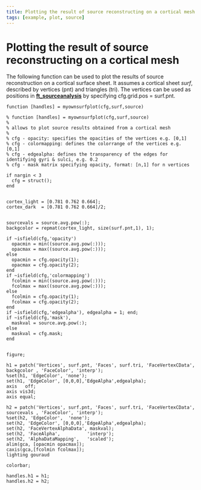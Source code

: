 ```yaml
---
title: Plotting the result of source reconstructing on a cortical mesh
tags: [example, plot, source]
---
```


# Plotting the result of source reconstructing on a cortical mesh

The following function can be used to plot the results of source reconstruction on a cortical surface sheet. It assumes a cortical sheet _surf_, described by vertices (pnt) and triangles (tri). The vertices can be used as positions in **[ft_sourceanalysis](/reference/ft_sourceanalysis)** by specifying cfg.grid.pos = surf.pnt.

    function [handles] = myownsurfplot(cfg,surf,source)

    % function [handles] = myownsurfplot(cfg,surf,source)
    %
    % allows to plot source results obtained from a cortical mesh
    %
    % cfg - opacity: specifies the opacities of the vertices e.g. [0,1]
    % cfg - colormapping: defines the colorrange of the vertices e.g. [0,1]
    % cfg - edgealpha: defines the transparency of the edges for identifying gyri & sulci, e.g. 0.2
    % cfg - mask matrix specifying opacity, format: [n,1] for n vertices

    if nargin < 3
      cfg = struct();
    end


    cortex_light = [0.781 0.762 0.664];
    cortex_dark  = [0.781 0.762 0.664]/2;


    sourcevals = source.avg.pow(:);
    backgcolor = repmat(cortex_light, size(surf.pnt,1), 1);

    if ~isfield(cfg,'opacity')
      opacmin = min((source.avg.pow(:)));
      opacmax = max((source.avg.pow(:)));
    else
      opacmin = cfg.opacity(1);
      opacmax = cfg.opacity(2);
    end
    if ~isfield(cfg,'colormapping')
      fcolmin = min((source.avg.pow(:)));
      fcolmax = max((source.avg.pow(:)));
    else
      fcolmin = cfg.opacity(1);
      fcolmax = cfg.opacity(2);
    end
    if ~isfield(cfg,'edgealpha'), edgealpha = 1; end;
    if ~isfield(cfg,'mask'),
      maskval = source.avg.pow(:);
    else
      maskval = cfg.mask;
    end


    figure;

    h1 = patch('Vertices', surf.pnt, 'Faces', surf.tri, 'FaceVertexCData', backgcolor , 'FaceColor', 'interp');
    %set(h1, 'EdgeColor', 'none');
    set(h1, 'EdgeColor', [0,0,0],'EdgeAlpha',edgealpha);
    axis   off;
    axis vis3d;
    axis equal;

    h2 = patch('Vertices', surf.pnt, 'Faces', surf.tri, 'FaceVertexCData', sourcevals , 'FaceColor', 'interp');
    %set(h2, 'EdgeColor',  'none');
    set(h2, 'EdgeColor', [0,0,0],'EdgeAlpha',edgealpha);
    set(h2, 'FaceVertexAlphaData', maskval);
    set(h2, 'FaceAlpha',          'interp');
    set(h2, 'AlphaDataMapping',   'scaled');
    alim(gca, [opacmin opacmax]);
    caxis(gca,[fcolmin fcolmax]);
    lighting gouraud

    colorbar;

    handles.h1 = h1;
    handles.h2 = h2;

